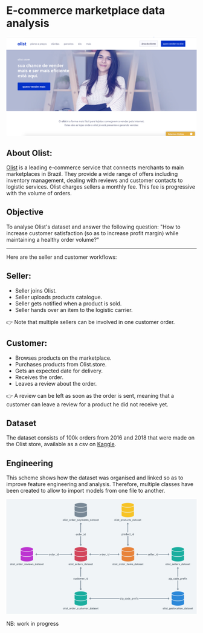 # E-commerce marketplace data analysis

![](/olist_frontend.png)

## About Olist:
[Olist](https://olist.com/) is a leading e-commerce service that connects merchants to main marketplaces in Brazil. They provide a wide range of offers including inventory management, dealing with reviews and customer contacts to logistic services. Olist charges sellers a monthly fee. This fee is progressive with the volume of orders.

## Objective
To analyse Olist's dataset and answer the following question:
"How to increase customer satisfaction (so as to increase profit margin) while maintaining a healthy order volume?"



------------------------------------

Here are the seller and customer workflows:

## Seller:
- Seller joins Olist.
- Seller uploads products catalogue.
- Seller gets notified when a product is sold.
- Seller hands over an item to the logistic carrier.

👉 Note that multiple sellers can be involved in one customer order.


## Customer:
- Browses products on the marketplace.
- Purchases products from Olist.store.
- Gets an expected date for delivery.
- Receives the order.
- Leaves a review about the order.

👉 A review can be left as soon as the order is sent, meaning that a customer can leave a review for a product he did not receive yet.


## Dataset
The dataset consists of 100k orders from 2016 and 2018 that were made on the Olist store, available as a csv on [Kaggle](https://www.kaggle.com/olistbr/brazilian-ecommerce).


## Engineering
This scheme shows how the dataset was organised and linked so as to improve feature engineering and analysis. Therefore, multiple classes have been created to allow to import models from one file to another.

![](/data_model_olist.png)

NB: work in progress
